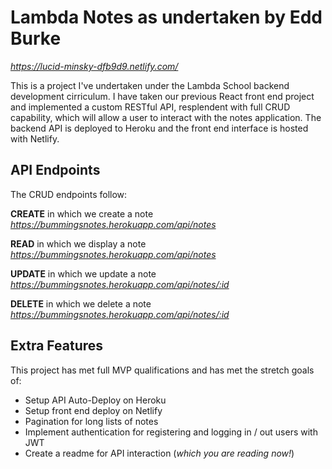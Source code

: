 # Lambda Notes as undertaken by Edd Burke

_https://lucid-minsky-dfb9d9.netlify.com/_

This is a project I've undertaken under the Lambda School backend development cirriculum. I have taken our previous React front end project and implemented a custom RESTful API, resplendent with full CRUD capability, which will allow a user to interact with the notes application. The backend API is deployed to Heroku and the front end interface is hosted with Netlify.

## API Endpoints

The CRUD endpoints follow:

**CREATE**
in which we create a note
_https://bummingsnotes.herokuapp.com/api/notes_

**READ**
in which we display a note
_https://bummingsnotes.herokuapp.com/api/notes_

**UPDATE**
in which we update a note
_https://bummingsnotes.herokuapp.com/api/notes/:id_

**DELETE**
in which we delete a note
_https://bummingsnotes.herokuapp.com/api/notes/:id_

## Extra Features

This project has met full MVP qualifications and has met the stretch goals of:

- Setup API Auto-Deploy on Heroku
- Setup front end deploy on Netlify
- Pagination for long lists of notes
- Implement authentication for registering and logging in / out users with JWT
- Create a readme for API interaction (_which you are reading now!_)

